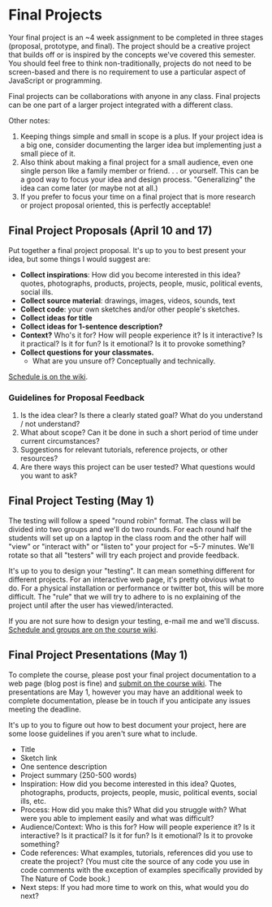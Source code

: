 # Final Projects

Your final project is an ~4 week assignment to be completed in three stages (proposal, prototype, and final). The project should be a creative project that builds off or is inspired by the concepts we've covered this semester. You should feel free to think non-traditionally, projects do not need to be screen-based and there is no requirement to use a particular aspect of JavaScript or programming.

Final projects can be collaborations with anyone in any class. Final projects can be one part of a larger project integrated with a different class.

Other notes:

1. Keeping things simple and small in scope is a plus. If your project idea is a big one, consider documenting the larger idea but implementing just a small piece of it.
2. Also think about making a final project for a small audience, even one single person like a family member or friend. . . or yourself. This can be a good way to focus your idea and design process. "Generalizing" the idea can come later (or maybe not at all.)
3. If you prefer to focus your time on a final project that is more research or project proposal oriented, this is perfectly acceptable!

## Final Project Proposals (April 10 and 17)

Put together a final project proposal. It's up to you to best present your idea, but some things I would suggest are:

- **Collect inspirations**: How did you become interested in this idea? quotes, photographs, products, projects, people, music, political events, social ills.
- **Collect source material**: drawings, images, videos, sounds, text
- **Collect code**: your own sketches and/or other people's sketches.
- **Collect ideas for title**
- **Collect ideas for 1-sentence description?**
- **Context?** Who's it for? How will people experience it? Is it interactive? Is it practical? Is it for fun? Is it emotional? Is it to provoke something?
- **Collect questions for your classmates.**
  - What are you unsure of? Conceptually and technically.

[Schedule is on the wiki](https://github.com/nature-of-code/noc-syllabus-S24/wiki).

### Guidelines for Proposal Feedback

1. Is the idea clear? Is there a clearly stated goal? What do you understand / not understand?
2. What about scope? Can it be done in such a short period of time under current circumstances?
3. Suggestions for relevant tutorials, reference projects, or other resources?
4. Are there ways this project can be user tested? What questions would you want to ask?

## Final Project Testing (May 1)

The testing will follow a speed "round robin" format. The class will be divided into two groups and we'll do two rounds. For each round half the students will set up on a laptop in the class room and the other half will "view" or "interact with" or "listen to" your project for ~5-7 minutes. We'll rotate so that all "testers" will try each project and provide feedback.

It's up to you to design your "testing". It can mean something different for different projects. For an interactive web page, it's pretty obvious what to do. For a physical installation or performance or twitter bot, this will be more difficult. The "rule" that we will try to adhere to is no explaining of the project until after the user has viewed/interacted.

If you are not sure how to design your testing, e-mail me and we'll discuss. [Schedule and groups are on the course wiki](https://github.com/nature-of-code/noc-syllabus-S24/wiki).

## Final Project Presentations (May 1)

To complete the course, please post your final project documentation to a web page (blog post is fine) and [submit on the course wiki](https://github.com/nature-of-code/noc-syllabus-S4/wiki). The presentations are May 1, however you may have an additional week to complete documentation, please be in touch if you anticipate any issues meeting the deadline.

It's up to you to figure out how to best document your project, here are some loose guidelines if you aren't sure what to include.

- Title
- Sketch link
- One sentence description
- Project summary (250-500 words)
- Inspiration: How did you become interested in this idea? Quotes, photographs, products, projects, people, music, political events, social ills, etc.
- Process: How did you make this? What did you struggle with? What were you able to implement easily and what was difficult?
- Audience/Context: Who is this for? How will people experience it? Is it interactive? Is it practical? Is it for fun? Is it emotional? Is it to provoke something?
- Code references: What examples, tutorials, references did you use to create the project? (You must cite the source of any code you use in code comments with the exception of examples specifically provided by The Nature of Code book.)
- Next steps: If you had more time to work on this, what would you do next?
